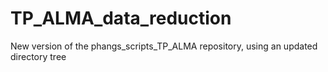# TP_ALMA_data_reduction
New version of the phangs_scripts_TP_ALMA repository, using an updated directory tree

